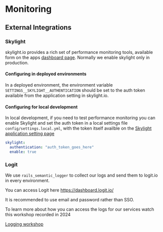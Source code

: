 # Monitoring

## External Integrations

### Skylight

skylight.io provides a rich set of performance monitoring tools, available form
on the apps [dashboard page](https://www.skylight.io/app/applications/NXAwzyZjkp2m).
Normally we enable skylight only in production.

#### Configuring in deployed environments

In a deployed environment, the environment variable
`SETTINGS__SKYLIGHT__AUTHENTICATION` should be set to the auth token available
from the application setting in skylight.io.

#### Configuring for local development

In local development, if you need to test performance monitoring you can enable
Skylight and set the auth token in a local settings file
`config/settings.local.yml`, with the token itself availble on the
[Skylight application setting page](https://www.skylight.io/app/settings/xRkb2HFQcwe7/app_settings)

```yaml
skylight:
  authentication: "auth_token_goes_here"
  enable: true
```

### Logit


We use `rails_semantic_logger` to collect our logs and send them to logit.io in every environment.

You can access Logit here https://dashboard.logit.io/

It is recommended to use email and password rather than SSO.


To learn more about how you can access the logs for our services watch this workshop recorded in 2024

[Logging workshop](https://educationgovuk.sharepoint.com/:v:/r/sites/TeacherServices/Shared%20Documents/Learning/Logging%20workshop-20240918_160320-Meeting%20Recording.mp4?csf=1&web=1&e=wmf6XB&nav=eyJyZWZlcnJhbEluZm8iOnsicmVmZXJyYWxBcHAiOiJTdHJlYW1XZWJBcHAiLCJyZWZlcnJhbFZpZXciOiJTaGFyZURpYWxvZy1MaW5rIiwicmVmZXJyYWxBcHBQbGF0Zm9ybSI6IldlYiIsInJlZmVycmFsTW9kZSI6InZpZXcifX0%3D)
